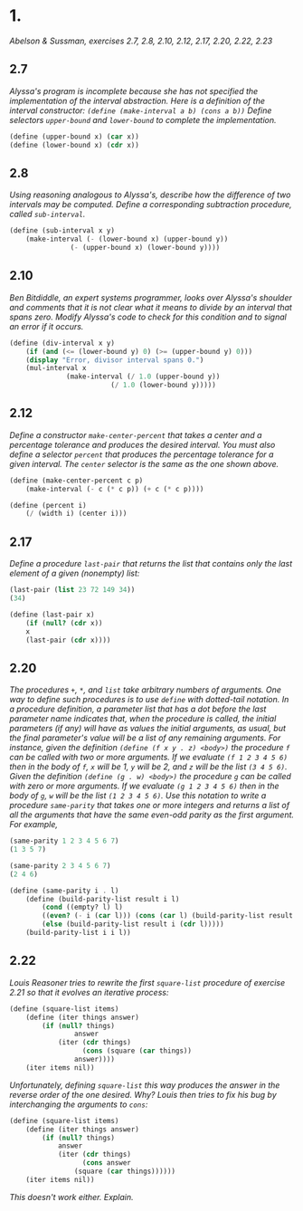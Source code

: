 # 1.

*Abelson & Sussman, exercises 2.7, 2.8, 2.10, 2.12, 2.17, 2.20, 2.22, 2.23*

## 2.7

*Alyssa's program is incomplete because she has not specified the implementation of the interval abstraction. Here is a definition of the interval constructor: `(define (make-interval a b) (cons a b))` Define selectors `upper-bound` and `lower-bound` to complete the implementation.*

```scheme
(define (upper-bound x) (car x))
(define (lower-bound x) (cdr x))
```

## 2.8

*Using reasoning analogous to Alyssa's, describe how the difference of two intervals may be computed. Define a corresponding subtraction procedure, called `sub-interval`.*

```scheme
(define (sub-interval x y)
	(make-interval (- (lower-bound x) (upper-bound y))
		       (- (upper-bound x) (lower-bound y))))
```

## 2.10

*Ben Bitdiddle, an expert systems programmer, looks over Alyssa's shoulder and comments that it is not clear what it means to divide by an interval that spans zero. Modify Alyssa's code to check for this condition and to signal an error if it occurs.*

```scheme
(define (div-interval x y)
	(if (and (<= (lower-bound y) 0) (>= (upper-bound y) 0)))
	(display "Error, divisor interval spans 0.")
	(mul-interval x
		      (make-interval (/ 1.0 (upper-bound y))
		      		     (/ 1.0 (lower-bound y)))))
```

## 2.12

*Define a constructor `make-center-percent` that takes a center and a percentage tolerance and produces the desired interval. You must also define a selector `percent` that produces the percentage tolerance for a given interval. The `center` selector is the same as the one shown above.*

```scheme
(define (make-center-percent c p)
	(make-interval (- c (* c p)) (+ c (* c p))))

(define (percent i)
	(/ (width i) (center i)))
```

## 2.17

*Define a procedure `last-pair` that returns the list that contains only the last element of a given (nonempty) list:*
```scheme
(last-pair (list 23 72 149 34))
(34)
```

```scheme
(define (last-pair x)
	(if (null? (cdr x))
	x
	(last-pair (cdr x))))
```

## 2.20

*The procedures `+`, `*`, and `list` take arbitrary numbers of arguments. One way to define such procedures is to use `define` with dotted-tail notation. In a procedure definition, a parameter list that has a dot before the last parameter name indicates that, when the procedure is called, the initial parameters (if any) will have as values the initial arguments, as usual, but the final parameter's value will be a list of any remaining arguments. For instance, given the definition `(define (f x y . z) <body>)` the procedure `f` can be called with two or more arguments. If we evaluate `(f 1 2 3 4 5 6)` then in the body of `f`, `x` will be 1, `y` will be 2, and `z` will be the list `(3 4 5 6)`. Given the definition `(define (g . w) <body>)` the procedure `g` can be called with zero or more arguments. If we evaluate `(g 1 2 3 4 5 6)` then in the body of `g`, `w` will be the list `(1 2 3 4 5 6)`. Use this notation to write a procedure `same-parity` that takes one or more integers and returns a list of all the arguments that have the same even-odd parity as the first argument. For example,*
```scheme
(same-parity 1 2 3 4 5 6 7)
(1 3 5 7)

(same-parity 2 3 4 5 6 7)
(2 4 6)
```

```scheme
(define (same-parity i . l)
	(define (build-parity-list result i l)
		(cond ((empty? l) l)
		((even? (- i (car l))) (cons (car l) (build-parity-list result i (cdr l))))
		(else (build-parity-list result i (cdr l)))))
	(build-parity-list i i l))
```

## 2.22

*Louis Reasoner tries to rewrite the first `square-list` procedure of exercise 2.21 so that it evolves an iterative process:*

```scheme
(define (square-list items)
	(define (iter things answer)
		(if (null? things)
	    	    answer
		    (iter (cdr things)
		    	  (cons (square (car things))
			  	answer))))
	(iter items nil))
```
*Unfortunately, defining `square-list` this way produces the answer in the reverse order of the one desired. Why? Louis then tries to fix his bug by interchanging the arguments to `cons`:*
```scheme
(define (square-list items)
	(define (iter things answer)
		(if (null? things)
		    answer
		    (iter (cdr things)
		    	  (cons answer
			  	(square (car things))))))
	(iter items nil))
```
*This doesn't work either. Explain.*